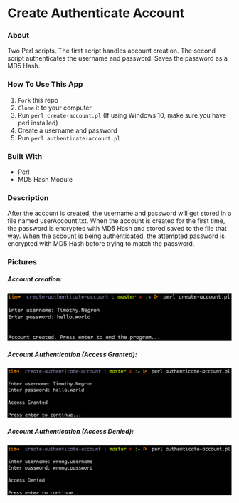 # Create Authenticate Account

### About

Two Perl scripts. The first script handles account creation. The second script authenticates the username and password. Saves the password as a MD5 Hash.

### How To Use This App

1. `Fork` this repo
2. `Clone` it to your computer
3. Run `perl create-account.pl` (If using Windows 10, make sure you have perl installed)
4. Create a username and password
5. Run `perl authenticate-account.pl`


### Built With

* Perl
* MD5 Hash Module


### Description

After the account is created, the username and password will get stored in a file named userAccount.txt. When the account is created
for the first time, the password is encrypted with MD5 Hash and stored saved to the file that way. When
the account is being authenticated, the attempted password is encrypted with MD5 Hash before trying to match
the password.

### Pictures

##### Account creation:

![account creation image](assets/create-account.png)

##### Account Authentication (Access Granted):

![account authenticated image](assets/authenticate-account.png)

##### Account Authentication (Access Denied):
![account authentication denied image](assets/access-denied.png)